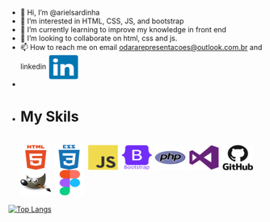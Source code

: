 - 👋 Hi, I’m @arielsardinha
- 👀 I’m interested in HTML, CSS, JS, and bootstrap
- 🌱 I’m currently learning to improve my knowledge in front end
- 💞️ I’m looking to collaborate on html, css and js.
- 📫 How to reach me on email odararepresentacoes@outlook.com.br and linkedin <a href="https://www.linkedin.com/in/ariel-sardinha-08a6401b9/" target="_blank"> <img alt="Ariel-Linkedin" align="center" height="50" width="60" style="max-width:100%;" src="https://raw.githubusercontent.com/devicons/devicon/master/icons/linkedin/linkedin-original.svg"> </a>
-
- <h1>My Skils<h1>
   <img alt="Ariel-HTML" align="center" height="50" width="60" style="max-width:100%;" src="https://raw.githubusercontent.com/devicons/devicon/master/icons/html5/html5-plain-wordmark.svg">       
   <img alt="Ariel-Css" align="center" height="50" width="60" style="max-width:100%;"  src="https://raw.githubusercontent.com/devicons/devicon/master/icons/css3/css3-plain-wordmark.svg">    
   <img alt="Ariel-JavaScript" align="center" height="50" width="60" style="max-width:100%;"  src="https://raw.githubusercontent.com/devicons/devicon/master/icons/javascript/javascript-original.svg">       
   <img alt="Ariel-Bootstrap" align="center" height="50" width="60" style="max-width:100%;"  src="https://raw.githubusercontent.com/devicons/devicon/master/icons/bootstrap/bootstrap-plain-wordmark.svg">
   <img alt="Ariel-PHP" align="center" height="50" width="60" style="max-width:100%;"  src="https://raw.githubusercontent.com/devicons/devicon/master/icons/php/php-original.svg" style="width:50px;"> 
   <img alt="Ariel-VS-Code" align="center" height="50" width="60" style="max-width:100%;"  src="https://raw.githubusercontent.com/devicons/devicon/master/icons/visualstudio/visualstudio-plain.svg">        
   <img alt="Ariel-GitHub" align="center" height="50" width="60" style="max-width:100%;"  src="https://raw.githubusercontent.com/devicons/devicon/master/icons/github/github-original-wordmark.svg">
   <img alt="Ariel-GIMP" align="center" height="50" width="60" style="max-width:100%;"  src="https://raw.githubusercontent.com/devicons/devicon/master/icons/gimp/gimp-original.svg">
   <img alt="Ariel-Figma" align="center" height="50" width="60" style="max-width:100%;"  src="https://raw.githubusercontent.com/devicons/devicon/master/icons/figma/figma-original.svg">

[![Top Langs](https://github-readme-stats.vercel.app/api/top-langs/?username=arielsardinha)](https://github.com/arielsardinha/github-readme-stats)


